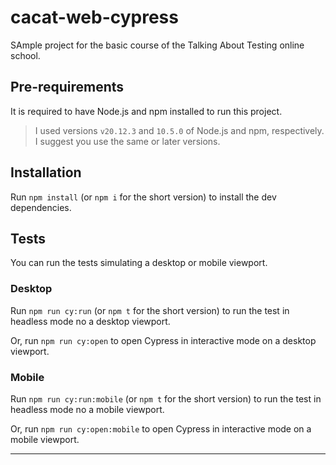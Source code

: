 # cacat-web-cypress

SAmple project for the basic course of the Talking About Testing online school.

## Pre-requirements

It is required to have Node.js and npm installed to run this project.

> I used versions `v20.12.3` and `10.5.0` of Node.js and npm, respectively. I suggest you use the same or later versions.

## Installation

Run `npm install` (or `npm i` for the short version) to install the dev dependencies.

## Tests

You can run the tests simulating a desktop or mobile viewport.

### Desktop

Run `npm run cy:run` (or `npm t` for the short version) to run the test in headless mode no a desktop viewport.

Or, run `npm run cy:open` to open Cypress in interactive mode on a desktop viewport.

### Mobile

Run `npm run cy:run:mobile` (or `npm t` for the short version) to run the test in headless mode no a mobile viewport.

Or, run `npm run cy:open:mobile` to open Cypress in interactive mode on a mobile viewport.


___
